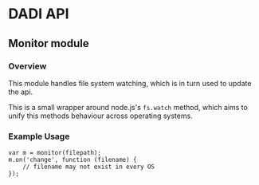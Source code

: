 # DADI API

## Monitor module

### Overview

This module handles file system watching, which is in turn used to update the api.

This is a small wrapper around node.js's `fs.watch` method, which aims to unify this methods behaviour across operating systems.

### Example Usage

    var m = monitor(filepath);
    m.on('change', function (filename) {
        // filename may not exist in every OS
    });

